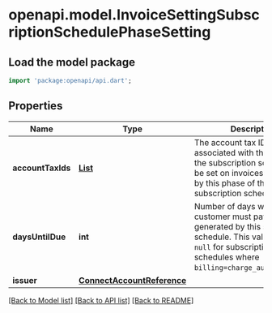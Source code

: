 # openapi.model.InvoiceSettingSubscriptionSchedulePhaseSetting

## Load the model package
```dart
import 'package:openapi/api.dart';
```

## Properties
Name | Type | Description | Notes
------------ | ------------- | ------------- | -------------
**accountTaxIds** | [**List<InvoiceAccountTaxIdsInner>**](InvoiceAccountTaxIdsInner.md) | The account tax IDs associated with this phase of the subscription schedule. Will be set on invoices generated by this phase of the subscription schedule. | [optional] [default to const []]
**daysUntilDue** | **int** | Number of days within which a customer must pay invoices generated by this subscription schedule. This value will be `null` for subscription schedules where `billing=charge_automatically`. | [optional] 
**issuer** | [**ConnectAccountReference**](ConnectAccountReference.md) |  | [optional] 

[[Back to Model list]](../README.md#documentation-for-models) [[Back to API list]](../README.md#documentation-for-api-endpoints) [[Back to README]](../README.md)


